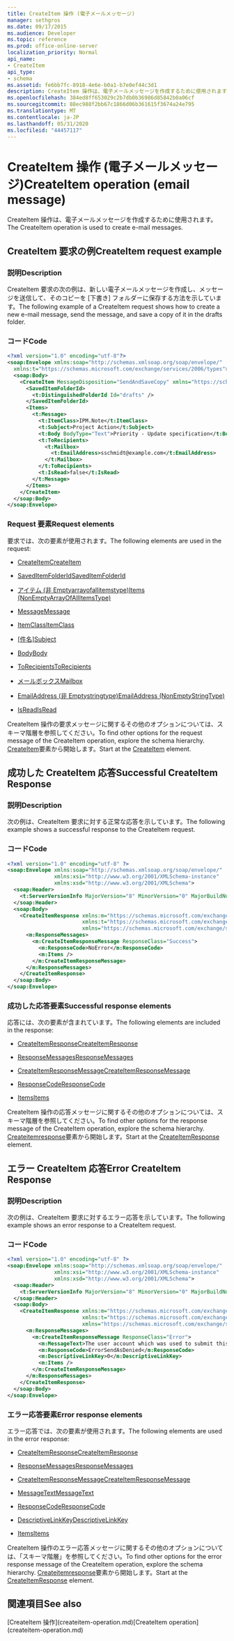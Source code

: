 ```yaml
---
title: CreateItem 操作 (電子メールメッセージ)
manager: sethgros
ms.date: 09/17/2015
ms.audience: Developer
ms.topic: reference
ms.prod: office-online-server
localization_priority: Normal
api_name:
- CreateItem
api_type:
- schema
ms.assetid: fe6bb7fc-8918-4e6e-b0a1-b7e0ef44c3d1
description: CreateItem 操作は、電子メールメッセージを作成するために使用されます。
ms.openlocfilehash: 384ed8ff653029c2b7db0b36986d85842b0a06cf
ms.sourcegitcommit: 88ec988f2bb67c1866d06b361615f3674a24e795
ms.translationtype: MT
ms.contentlocale: ja-JP
ms.lasthandoff: 05/31/2020
ms.locfileid: "44457117"
---
```

# <a name="createitem-operation-email-message"></a><span data-ttu-id="181ee-103">CreateItem 操作 (電子メールメッセージ)</span><span class="sxs-lookup"><span data-stu-id="181ee-103">CreateItem operation (email message)</span></span>

<span data-ttu-id="181ee-104">CreateItem 操作は、電子メールメッセージを作成するために使用されます。</span><span class="sxs-lookup"><span data-stu-id="181ee-104">The CreateItem operation is used to create e-mail messages.</span></span>
  
## <a name="createitem-request-example"></a><span data-ttu-id="181ee-105">CreateItem 要求の例</span><span class="sxs-lookup"><span data-stu-id="181ee-105">CreateItem request example</span></span>

### <a name="description"></a><span data-ttu-id="181ee-106">説明</span><span class="sxs-lookup"><span data-stu-id="181ee-106">Description</span></span>

<span data-ttu-id="181ee-107">CreateItem 要求の次の例は、新しい電子メールメッセージを作成し、メッセージを送信して、そのコピーを [下書き] フォルダーに保存する方法を示しています。</span><span class="sxs-lookup"><span data-stu-id="181ee-107">The following example of a CreateItem request shows how to create a new e-mail message, send the message, and save a copy of it in the drafts folder.</span></span>
  
### <a name="code"></a><span data-ttu-id="181ee-108">コード</span><span class="sxs-lookup"><span data-stu-id="181ee-108">Code</span></span>

```XML
<?xml version="1.0" encoding="utf-8"?>
<soap:Envelope xmlns:soap="http://schemas.xmlsoap.org/soap/envelope/"
  xmlns:t="https://schemas.microsoft.com/exchange/services/2006/types">
  <soap:Body>
    <CreateItem MessageDisposition="SendAndSaveCopy" xmlns="https://schemas.microsoft.com/exchange/services/2006/messages">
      <SavedItemFolderId>
        <t:DistinguishedFolderId Id="drafts" />
      </SavedItemFolderId>
      <Items>
        <t:Message>
          <t:ItemClass>IPM.Note</t:ItemClass>
          <t:Subject>Project Action</t:Subject>
          <t:Body BodyType="Text">Priority - Update specification</t:Body>
          <t:ToRecipients>
            <t:Mailbox>
              <t:EmailAddress>sschmidt@example.com</t:EmailAddress>
            </t:Mailbox>
          </t:ToRecipients>
          <t:IsRead>false</t:IsRead>
        </t:Message>
      </Items>
    </CreateItem>
  </soap:Body>
</soap:Envelope>
```

### <a name="request-elements"></a><span data-ttu-id="181ee-109">Request 要素</span><span class="sxs-lookup"><span data-stu-id="181ee-109">Request elements</span></span>

<span data-ttu-id="181ee-110">要求では、次の要素が使用されます。</span><span class="sxs-lookup"><span data-stu-id="181ee-110">The following elements are used in the request:</span></span> 
  
- [<span data-ttu-id="181ee-111">CreateItem</span><span class="sxs-lookup"><span data-stu-id="181ee-111">CreateItem</span></span>](createitem.md)
    
- [<span data-ttu-id="181ee-112">SavedItemFolderId</span><span class="sxs-lookup"><span data-stu-id="181ee-112">SavedItemFolderId</span></span>](saveditemfolderid.md)
    
- [<span data-ttu-id="181ee-113">アイテム (非 Emptyarrayofallitemstype)</span><span class="sxs-lookup"><span data-stu-id="181ee-113">Items (NonEmptyArrayOfAllItemsType)</span></span>](items-nonemptyarrayofallitemstype.md)
    
- [<span data-ttu-id="181ee-114">Message</span><span class="sxs-lookup"><span data-stu-id="181ee-114">Message</span></span>](message-ex15websvcsotherref.md)
    
- [<span data-ttu-id="181ee-115">ItemClass</span><span class="sxs-lookup"><span data-stu-id="181ee-115">ItemClass</span></span>](itemclass.md)
    
- <span data-ttu-id="181ee-116">[[件名]](subject.md)</span><span class="sxs-lookup"><span data-stu-id="181ee-116">[Subject](subject.md)</span></span>
    
- [<span data-ttu-id="181ee-117">Body</span><span class="sxs-lookup"><span data-stu-id="181ee-117">Body</span></span>](body.md)
    
- [<span data-ttu-id="181ee-118">ToRecipients</span><span class="sxs-lookup"><span data-stu-id="181ee-118">ToRecipients</span></span>](torecipients.md)
    
- [<span data-ttu-id="181ee-119">メールボックス</span><span class="sxs-lookup"><span data-stu-id="181ee-119">Mailbox</span></span>](mailbox.md)
    
- [<span data-ttu-id="181ee-120">EmailAddress (非 Emptystringtype)</span><span class="sxs-lookup"><span data-stu-id="181ee-120">EmailAddress (NonEmptyStringType)</span></span>](emailaddress-nonemptystringtype.md)
    
- [<span data-ttu-id="181ee-121">IsRead</span><span class="sxs-lookup"><span data-stu-id="181ee-121">IsRead</span></span>](isread.md)
    
<span data-ttu-id="181ee-122">CreateItem 操作の要求メッセージに関するその他のオプションについては、スキーマ階層を参照してください。</span><span class="sxs-lookup"><span data-stu-id="181ee-122">To find other options for the request message of the CreateItem operation, explore the schema hierarchy.</span></span> <span data-ttu-id="181ee-123">[CreateItem](createitem.md)要素から開始します。</span><span class="sxs-lookup"><span data-stu-id="181ee-123">Start at the [CreateItem](createitem.md) element.</span></span> 
  
## <a name="successful-createitem-response"></a><span data-ttu-id="181ee-124">成功した CreateItem 応答</span><span class="sxs-lookup"><span data-stu-id="181ee-124">Successful CreateItem Response</span></span>

### <a name="description"></a><span data-ttu-id="181ee-125">説明</span><span class="sxs-lookup"><span data-stu-id="181ee-125">Description</span></span>

<span data-ttu-id="181ee-126">次の例は、CreateItem 要求に対する正常な応答を示しています。</span><span class="sxs-lookup"><span data-stu-id="181ee-126">The following example shows a successful response to the CreateItem request.</span></span>
  
### <a name="code"></a><span data-ttu-id="181ee-127">コード</span><span class="sxs-lookup"><span data-stu-id="181ee-127">Code</span></span>

```XML
<?xml version="1.0" encoding="utf-8" ?>
<soap:Envelope xmlns:soap="http://schemas.xmlsoap.org/soap/envelope/" 
               xmlns:xsi="http://www.w3.org/2001/XMLSchema-instance" 
               xmlns:xsd="http://www.w3.org/2001/XMLSchema">
  <soap:Header>
    <t:ServerVersionInfo MajorVersion="8" MinorVersion="0" MajorBuildNumber="595" MinorBuildNumber="0" xmlns:t="https://schemas.microsoft.com/exchange/services/2006/types" />
  </soap:Header>
  <soap:Body>
    <CreateItemResponse xmlns:m="https://schemas.microsoft.com/exchange/services/2006/messages" 
                        xmlns:t="https://schemas.microsoft.com/exchange/services/2006/types" 
                        xmlns="https://schemas.microsoft.com/exchange/services/2006/messages">
      <m:ResponseMessages>
        <m:CreateItemResponseMessage ResponseClass="Success">
          <m:ResponseCode>NoError</m:ResponseCode>
          <m:Items />
        </m:CreateItemResponseMessage>
      </m:ResponseMessages>
    </CreateItemResponse>
  </soap:Body>
</soap:Envelope>
```

### <a name="successful-response-elements"></a><span data-ttu-id="181ee-128">成功した応答要素</span><span class="sxs-lookup"><span data-stu-id="181ee-128">Successful response elements</span></span>

<span data-ttu-id="181ee-129">応答には、次の要素が含まれています。</span><span class="sxs-lookup"><span data-stu-id="181ee-129">The following elements are included in the response:</span></span> 
  
- [<span data-ttu-id="181ee-130">CreateItemResponse</span><span class="sxs-lookup"><span data-stu-id="181ee-130">CreateItemResponse</span></span>](createitemresponse.md)
    
- [<span data-ttu-id="181ee-131">ResponseMessages</span><span class="sxs-lookup"><span data-stu-id="181ee-131">ResponseMessages</span></span>](responsemessages.md)
    
- [<span data-ttu-id="181ee-132">CreateItemResponseMessage</span><span class="sxs-lookup"><span data-stu-id="181ee-132">CreateItemResponseMessage</span></span>](createitemresponsemessage.md)
    
- [<span data-ttu-id="181ee-133">ResponseCode</span><span class="sxs-lookup"><span data-stu-id="181ee-133">ResponseCode</span></span>](responsecode.md)
    
- [<span data-ttu-id="181ee-134">Items</span><span class="sxs-lookup"><span data-stu-id="181ee-134">Items</span></span>](items.md)
    
<span data-ttu-id="181ee-135">CreateItem 操作の応答メッセージに関するその他のオプションについては、スキーマ階層を参照してください。</span><span class="sxs-lookup"><span data-stu-id="181ee-135">To find other options for the response message of the CreateItem operation, explore the schema hierarchy.</span></span> <span data-ttu-id="181ee-136">[Createitemresponse](createitemresponse.md)要素から開始します。</span><span class="sxs-lookup"><span data-stu-id="181ee-136">Start at the [CreateItemResponse](createitemresponse.md) element.</span></span> 
  
## <a name="error-createitem-response"></a><span data-ttu-id="181ee-137">エラー CreateItem 応答</span><span class="sxs-lookup"><span data-stu-id="181ee-137">Error CreateItem Response</span></span>

### <a name="description"></a><span data-ttu-id="181ee-138">説明</span><span class="sxs-lookup"><span data-stu-id="181ee-138">Description</span></span>

<span data-ttu-id="181ee-139">次の例は、CreateItem 要求に対するエラー応答を示しています。</span><span class="sxs-lookup"><span data-stu-id="181ee-139">The following example shows an error response to a CreateItem request.</span></span>
  
### <a name="code"></a><span data-ttu-id="181ee-140">コード</span><span class="sxs-lookup"><span data-stu-id="181ee-140">Code</span></span>

```XML
<?xml version="1.0" encoding="utf-8" ?>
<soap:Envelope xmlns:soap="http://schemas.xmlsoap.org/soap/envelope/" 
               xmlns:xsi="http://www.w3.org/2001/XMLSchema-instance" 
               xmlns:xsd="http://www.w3.org/2001/XMLSchema">
  <soap:Header>
    <t:ServerVersionInfo MajorVersion="8" MinorVersion="0" MajorBuildNumber="595" MinorBuildNumber="0" xmlns:t="https://schemas.microsoft.com/exchange/services/2006/types" />
  </soap:Header>
  <soap:Body>
    <CreateItemResponse xmlns:m="https://schemas.microsoft.com/exchange/services/2006/messages" 
                        xmlns:t="https://schemas.microsoft.com/exchange/services/2006/types" 
                        xmlns="https://schemas.microsoft.com/exchange/services/2006/messages">
      <m:ResponseMessages>
        <m:CreateItemResponseMessage ResponseClass="Error">
          <m:MessageText>The user account which was used to submit this request does not have the right to send mail on behalf of the specified sending account.</m:MessageText>
          <m:ResponseCode>ErrorSendAsDenied</m:ResponseCode>
          <m:DescriptiveLinkKey>0</m:DescriptiveLinkKey>
          <m:Items />
        </m:CreateItemResponseMessage>
      </m:ResponseMessages>
    </CreateItemResponse>
  </soap:Body>
</soap:Envelope>
```

### <a name="error-response-elements"></a><span data-ttu-id="181ee-141">エラー応答要素</span><span class="sxs-lookup"><span data-stu-id="181ee-141">Error response elements</span></span>

<span data-ttu-id="181ee-142">エラー応答では、次の要素が使用されます。</span><span class="sxs-lookup"><span data-stu-id="181ee-142">The following elements are used in the error response:</span></span> 
  
- [<span data-ttu-id="181ee-143">CreateItemResponse</span><span class="sxs-lookup"><span data-stu-id="181ee-143">CreateItemResponse</span></span>](createitemresponse.md)
    
- [<span data-ttu-id="181ee-144">ResponseMessages</span><span class="sxs-lookup"><span data-stu-id="181ee-144">ResponseMessages</span></span>](responsemessages.md)
    
- [<span data-ttu-id="181ee-145">CreateItemResponseMessage</span><span class="sxs-lookup"><span data-stu-id="181ee-145">CreateItemResponseMessage</span></span>](createitemresponsemessage.md)
    
- [<span data-ttu-id="181ee-146">MessageText</span><span class="sxs-lookup"><span data-stu-id="181ee-146">MessageText</span></span>](messagetext.md)
    
- [<span data-ttu-id="181ee-147">ResponseCode</span><span class="sxs-lookup"><span data-stu-id="181ee-147">ResponseCode</span></span>](responsecode.md)
    
- [<span data-ttu-id="181ee-148">DescriptiveLinkKey</span><span class="sxs-lookup"><span data-stu-id="181ee-148">DescriptiveLinkKey</span></span>](descriptivelinkkey.md)
    
- [<span data-ttu-id="181ee-149">Items</span><span class="sxs-lookup"><span data-stu-id="181ee-149">Items</span></span>](items.md)
    
<span data-ttu-id="181ee-150">CreateItem 操作のエラー応答メッセージに関するその他のオプションについては、「スキーマ階層」を参照してください。</span><span class="sxs-lookup"><span data-stu-id="181ee-150">To find other options for the error response message of the CreateItem operation, explore the schema hierarchy.</span></span> <span data-ttu-id="181ee-151">[Createitemresponse](createitemresponse.md)要素から開始します。</span><span class="sxs-lookup"><span data-stu-id="181ee-151">Start at the [CreateItemResponse](createitemresponse.md) element.</span></span> 
  
## <a name="see-also"></a><span data-ttu-id="181ee-152">関連項目</span><span class="sxs-lookup"><span data-stu-id="181ee-152">See also</span></span>



<span data-ttu-id="181ee-153">
  [CreateItem 操作](createitem-operation.md)</span><span class="sxs-lookup"><span data-stu-id="181ee-153">[CreateItem operation](createitem-operation.md)</span></span>

